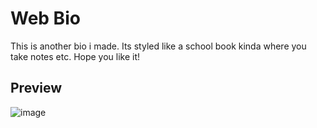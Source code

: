 # Web Bio
This is another bio i made. Its styled like a school book kinda where you take notes etc. Hope you like it!


## Preview
![image](https://user-images.githubusercontent.com/40896559/196973409-93c85396-2a2b-4d23-82cb-5e79133deea9.png)
